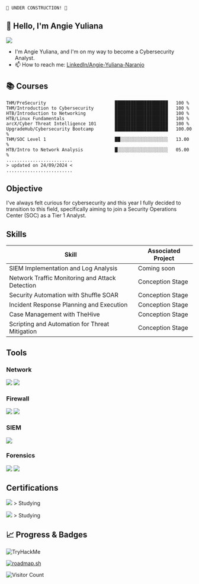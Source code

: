 
```
🚧 UNDER CONSTRUCTION! 🚧
```                                                                                                                                                                 

## 👋 Hello, I'm Angie Yuliana
<a href="https://www.linkedin.com/in/angie-yuliana-naranjo/"><img src="https://img.shields.io/badge/-LinkedIn-0072b1?&style=for-the-badge&logo=linkedin&logoColor=white" /></a>

- I'm Angie Yuliana, and I'm on my way to become a Cybersecurity Analyst.
- 📫 How to reach me: [LinkedIn/Angie-Yuliana-Naranjo](www.linkedin.com/in/angie-yuliana-naranjo)

## 📚 Courses
<!-- █ ░-->
```
THM/PreSecurity                          ████████████████████   100 %
THM/Introduction to Cybersecurity        ████████████████████   100 %
HTB/Introduction to Networking           ████████████████████   100 %
HTB/Linux Fundamentals                   ████████████████████   100 %
arcX/Cyber Threat Intelligence 101       ████████████████████   100 %
UpgradeHub/Cybersecurity Bootcamp        ████████████████████   100.00 %
THM/SOC Level 1                          ██░░░░░░░░░░░░░░░░░░   13.00 %
HTB/Intro to Network Analysis            █░░░░░░░░░░░░░░░░░░░   05.00 %
.........................
> updated on 24/09/2024 <
.........................
```

<!-- -->
## Objective

I've always felt curious for cybersecurity and this year I fully decided to transition to this field, specifically aiming to join a Security Operations Center (SOC) as a Tier 1 Analyst.

## Skills

| Skill                                         | Associated Project         |
|-----------------------------------------------|----------------------------|
| SIEM Implementation and Log Analysis          | <!--<a href="https://google.com">Detection Lab</a>--> Coming soon |
| Network Traffic Monitoring and Attack Detection | Conception Stage |
| Security Automation with Shuffle SOAR         | Conception Stage |
| Incident Response Planning and Execution      | Conception Stage |
| Case Management with TheHive                  | Conception Stage |
| Scripting and Automation for Threat Mitigation | Conception Stage |

## Tools

### Network
<div>
    <img src="https://img.shields.io/badge/-Wireshark-1679A7?&style=for-the-badge&logo=Wireshark&logoColor=white" />
    <img src="https://img.shields.io/badge/-Snort%20IDS%2FIPS-FF4C4C?&style=for-the-badge&logo=Snort&logoColor=white" />
</div>

### Firewall
<div>
  <img src="https://img.shields.io/badge/Sophos%20XG%20Firewall-2F72BC?style=for-the-badge&logo=Sophos&logoColor=white" />
  <img src="https://img.shields.io/badge/FortiGuard-EE3124?style=for-the-badge&logo=Fortinet&logoColor=white" />
</div>

### SIEM
<div>
    <img src="https://img.shields.io/badge/Wazuh-5A0FC8?style=for-the-badge&logo=Wazuh&logoColor=white" />
</div>

### Forensics
<div>
    <img src="https://img.shields.io/badge/-Autopsy-052C6C?style=for-the-badge&logo=Autopsy&logoColor=white" />
    <img src="https://img.shields.io/badge/-FTK%20Imager-003366?style=for-the-badge&logo=FTK&logoColor=white" />
</div>

## Certifications
<div>
<img src="https://img.shields.io/badge/-CCNA-1BA0D7?style=for-the-badge&logo=Cisco&logoColor=white" /> > Studying

<img src="https://img.shields.io/badge/CDSA-9FEF00?&style=for-the-badge&logo=HackTheBox&logoColor=white" /> > Studying
</div>

<!-- <img src="" /> -->

## 📈 Progress & Badges
<!-- TryHackMe -->
<img src="https://tryhackme-badges.s3.amazonaws.com/goldendynasty.png" alt="TryHackMe">

<!-- Roadmap -->
<a href="https://roadmap.sh"><img src="https://roadmap.sh/card/tall/66bdfb0891320df4bde6c66e?variant=dark" alt="roadmap.sh"/></a>


![Visitor Count](https://profile-counter.glitch.me/ayna-sec/count.svg) <!-- credits: https://x.com/ryanlanciaux/status/1283755637126705152 -->
